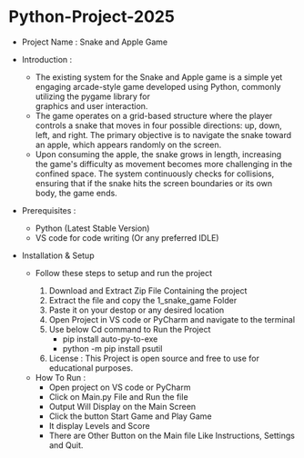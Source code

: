 # Python-Project-2025
* Project Name : Snake and Apple Game
* Introduction :
  - The existing system for the Snake and Apple game is a simple yet engaging arcade-style game developed using Python, commonly utilizing the pygame library for     
  graphics and user interaction.
  - The game operates on a grid-based structure where the player controls a snake that moves in four possible directions: up, down, left, and right. The primary 
  objective is to navigate the snake toward an apple, which appears randomly on the screen.
  - Upon consuming the apple, the snake grows in length, increasing the game's difficulty as movement becomes more challenging in the confined space. 
  The system continuously checks for collisions, ensuring that if the snake hits the screen boundaries or its own body, the game ends.

* Prerequisites :
  - Python (Latest Stable Version)
  - VS code for code writing (Or any preferred IDLE)

* Installation & Setup
  - Follow these steps to setup and run the project

    1. Download and Extract Zip File Containing the project
    2. Extract the file and copy the 1_snake_game Folder
    3. Paste it on your destop or any desired location
    4. Open Project in VS code or PyCharm and navigate to the terminal
    5. Use below Cd command to Run the Project
       - pip install auto-py-to-exe
       - python -m pip install psutil
    6. License : This Project is open source and free to use for educational purposes.

  * How To Run :
    - Open project on VS code or PyCharm
    - Click on Main.py File and Run the file
    - Output Will Display on the Main Screen
    - Click the button Start Game and Play Game
    - It display Levels and Score
    - There are Other Button on the Main file Like Instructions, Settings and Quit.
      
       

